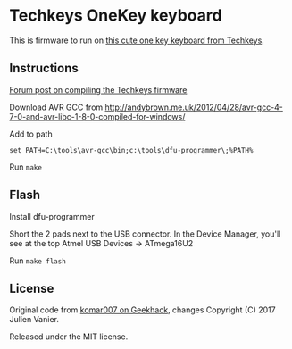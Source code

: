 # Techkeys OneKey keyboard

This is firmware to run on [this cute one key keyboard from Techkeys](https://techkeys.us/collections/accessories/products/onekeyboard).

## Instructions

[Forum post on compiling the Techkeys firmware](https://geekhack.org/index.php?topic=53378.0)

Download AVR GCC from http://andybrown.me.uk/2012/04/28/avr-gcc-4-7-0-and-avr-libc-1-8-0-compiled-for-windows/

Add to path
```
set PATH=C:\tools\avr-gcc\bin;c:\tools\dfu-programmer\;%PATH%
```

Run `make`

## Flash

Install dfu-programmer

Short the 2 pads next to the USB connector. In the Device Manager,
you'll see at the top Atmel USB Devices -> ATmega16U2

Run `make flash`

## License

Original code from [komar007 on Geekhack](https://geekhack.org/index.php?topic=53378.0), changes Copyright (C) 2017 Julien Vanier.

Released under the MIT license.
